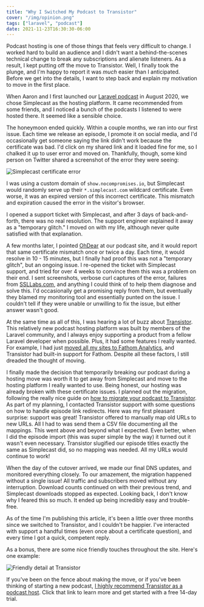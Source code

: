 ```yaml
---
title: "Why I Switched My Podcast to Transistor"
cover: "/img/opinion.png"
tags: ["laravel", "podcast"]
date: 2021-11-23T16:30:30-06:00
---
```


Podcast hosting is one of those things that feels very difficult to change. I worked hard to build an audience and I didn't want a behind-the-scenes technical change to break any subscriptions and alienate listeners. As a result, I kept putting off the move to Transistor. Well, I finally took the plunge, and I'm happy to report it was *much* easier than I anticipated. Before we get into the details, I want to step back and explain my motivation to move in the first place.

<!--more-->

When Aaron and I first launched our [Laravel podcast](https://show.nocompromises.io/?ref=jc) in August 2020, we chose Simplecast as the hosting platform. It came recommended from some friends, and I noticed a bunch of the podcasts I listened to were hosted there. It seemed like a sensible choice.

The honeymoon ended quickly. Within a couple months, we ran into our first issue. Each time we release an episode, I promote it on social media, and I'd occasionally get someone saying the link didn't work because the certificate was bad. I'd click on my shared link and it loaded fine for me, so I chalked it up to user error and moved on. Thankfully, though, some kind person on Twitter shared a screenshot of the error they were seeing:

![Simplecast certificate error](/images/why-i-switched-my-podcast-to-transistor/01-error-screenshot.png)

I was using a custom domain of `show.nocompromises.io`, but Simplecast would randomly serve up their `*.simplecast.com` wildcard certificate. Even worse, it was an expired version of this incorrect certificate. This mismatch and expiration caused the error in the visitor's browser.

I opened a support ticket with Simplecast, and after 3 days of back-and-forth, there was no real resolution. The support engineer explained it away as a "temporary glitch." I moved on with my life, although never quite satisfied with that explanation.

A few months later, I pointed [OhDear](https://ohdear.app/) at our podcast site, and it would report that same certificate mismatch once or twice a day. Each time, it would resolve in 10 - 15 minutes, but I finally had proof this was not a "temporary glitch", but an ongoing issue. I re-opened the ticket with Simplecast support, and tried for over 4 weeks to convince them this was a problem on their end. I sent screenshots, verbose curl captures of the error, failures from [SSLLabs.com](https://www.ssllabs.com/ssltest/), and anything I could think of to help them diagnose and solve this. I'd occasionally get a promising reply from them, but eventually they blamed my monitoring tool and essentially punted on the issue. I couldn't tell if they were unable or unwilling to fix the issue, but either answer wasn't good.

At the same time as all of this, I was hearing a lot of buzz about [Transistor](https://transistor.fm/?via=joel-clermont). This relatively new podcast hosting platform was built by members of the Laravel community, and I always enjoy supporting a product from a fellow Laravel developer when possible. Plus, it had some features I really wanted. For example, I had just [moved all my sites to Fathom Analytics](/post/2020-09/why-i-switched-to-fathom-analytics/), and Transistor had built-in support for Fathom. Despite all these factors, I still dreaded the thought of moving.

I finally made the decision that temporarily breaking our podcast during a hosting move was worth it to get away from Simplecast and move to the hosting platform I really wanted to use. Being honest, our hosting was already broken with these certificate issues. I planned out the migration, following the really nice guide on [how to migrate your podcast to Transistor](https://support.transistor.fm/en/article/importing-your-podcast-from-a-different-provider-fvkczq/). As part of my planning, I contacted Transistor support with some questions on how to handle episode link redirects. Here was my first pleasant surprise: support was great! Transistor offered to manually map old URLs to new URLs. All I had to was send them a CSV file documenting all the mappings. This went above and beyond what I expected. Even better, when I did the episode import (this was super simple by the way) it turned out it wasn't even necessary. Transistor slugified our episode titles exactly the same as Simplecast did, so no mapping was needed. All my URLs would continue to work!

When the day of the cutover arrived, we made our final DNS updates, and monitored everything closely. To our amazement, the migration happened without a single issue! All traffic and subscribers moved without any interruption. Download counts continued on with their previous trend, and Simplecast downloads stopped as expected. Looking back, I don't know why I feared this so much. It ended up being incredibly easy and trouble-free.

As of the time I'm publishing this article, it's been a little over three months since we switched to Transistor, and I couldn't be happier. I've interacted with support a handful times (even once about a certificate question), and every time I got a quick, competent reply.

As a bonus, there are some nice friendly touches throughout the site. Here's one example:

![Friendly detail at Transistor](/images/why-i-switched-my-podcast-to-transistor/02-friendly-detail.png)

If you've been on the fence about making the move, or if you've been thinking of starting a new podcast, [I highly recommend Transistor as a podcast host](https://transistor.fm/?via=joel-clermont). Click that link to learn more and get started with a free 14-day trial.

